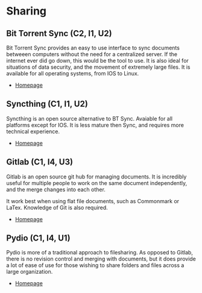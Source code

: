 # Sharing

## Bit Torrent Sync (C2, I1, U2)

Bit Torrent Sync provides an easy to use interface to sync documents betweeen computers without the need for a centralized server. If the internet ever did go down, this would be the tool to use. It is also ideal for situations of data security, and the movement of extremely large files. It is available for all operating systems, from IOS to Linux. 

* [Homepage](www.getsync.com)

## Syncthing (C1, I1, U2)

Syncthing is an open source alternative to BT Sync. Avaiable for all platforms except for IOS. It is less mature then Sync, and requires more technical experience.

* [Homepage](syncthing.net)

## Gitlab (C1, I4, U3)

Gitlab is an open source git hub for managing documents. It is incredibly useful for multiple people to work on the same document independently, and the merge changes into each other.

It work best when using flat file documents, such as Commonmark or LaTex. Knowledge of Git is also required.

* [Homepage](https://about.gitlab.com/)

## Pydio (C1, I4, U1)

Pydio is more of a traditional approach to filesharing. As opposed to Gitlab, there is no revision control and merging with documents, but it does provide a lot of ease of use for those wishing to share folders and files across a large organization.

* [Homepage](https://pyd.io/)
